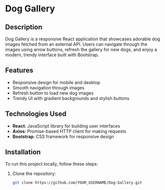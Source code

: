 # Dog Gallery

## Description
Dog Gallery is a responsive React application that showcases adorable dog images fetched from an external API. Users can navigate through the images using arrow buttons, refresh the gallery for new dogs, and enjoy a modern, trendy interface built with Bootstrap.

## Features
- Responsive design for mobile and desktop
- Smooth navigation through images
- Refresh button to load new dog images
- Trendy UI with gradient backgrounds and stylish buttons

## Technologies Used
- **React**: JavaScript library for building user interfaces
- **Axios**: Promise-based HTTP client for making requests
- **Bootstrap**: CSS framework for responsive design

## Installation
To run this project locally, follow these steps:

1. Clone the repository:
   ```bash
   git clone https://github.com/YOUR_USERNAME/Dog-Gallery.git
